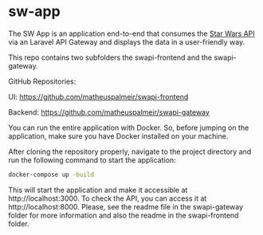 # sw-app

The SW App is an application end-to-end that consumes the [Star Wars API](https://swapi.dev/documentation) via an Laravel API Gateway and displays the data in a user-friendly way.

This repo contains two subfolders the swapi-frontend and the swapi-gateway.

GitHub Repositories:

UI: https://github.com/matheuspalmeir/swapi-frontend

Backend: https://github.com/matheuspalmeir/swapi-gateway

You can run the entire application with Docker.
So, before jumping on the application, make sure you have Docker installed on your machine.

After cloning the repository properly, navigate to the project directory and run the following command to start the application:

```bash
docker-compose up -build
```

This will start the application and make it accessible at http://localhost:3000.
To check the API, you can access it at http://localhost:8000.
Please, see the readme file in the swapi-gateway folder for more information and also the readme in the swapi-frontend folder.
